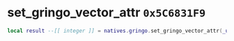 # set_gringo_vector_attr `0x5C6831F9`

```lua
local result --[[ integer ]] = natives.gringo.set_gringo_vector_attr(_unk0 --[[ integer ]], _unk1 --[[ integer ]], _unk2 --[[ integer ]])
```